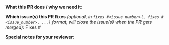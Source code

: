 <!--  Thanks for sending a pull request!  Here are some tips for you:
1. If this is your first time, read our [contributing guide](https://metallb.universe.tf/hacking)
2. For non-trivial pull requests, please [file an issue]() first to
 discuss your proposed change and make sure it fits with MetalLB's
 overall goals.
-->

**What this PR does / why we need it**:



**Which issue(s) this PR fixes** *(optional, in `fixes #<issue number>(, fixes #<issue_number>, ...)` format, will close the issue(s) when the PR gets merged)*:
Fixes #



**Special notes for your reviewer**:
